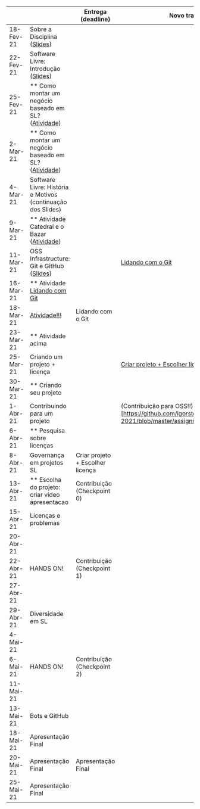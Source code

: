 
|           |                                                                                |     Entrega (deadline)               |     Novo trabalho         |
|-----------|--------------------------------------------------------------------------------|--------------------------------------|---------------------------|
| 18-Fev-21 | Sobre a Disciplina ([Slides](slides/Lecture_01.pdf))                            |                                      |                           | 
| 22-Fev-21 | Software Livre: Introdução ([Slides](slides/Lecture_02.pdf))                    |                                      |                           | 
| 25-Fev-21 | ** Como montar um negócio baseado em SL? ([Atividade](assignments/howToMakeMoney.md)) |                               |                           |
| 2-Mar-21  | ** Como montar um negócio baseado em SL? ([Atividade](assignments/howToMakeMoney.md)) |                               |                           |
| 4-Mar-21  |     Software Livre: História e Motivos (continuação dos Slides)                 |                                      |                           |
| 9-Mar-21  | ** Atividade Catedral e o Bazar ([Atividade](assignments/cathbaz.md))          |                                      |                           |
| 11-Mar-21  |     OSS Infrastructure: Git e GitHub ([Slides](slides/Lecture_03.pdf)) |                                        | [Lidando com o Git](assignments/gitAssignment.md)                 | 
| 16-Mar-21 | ** Atividade [Lidando com Git](assignments/gitAssignment.md)                                                         |                                      |                                       |
| 18-Mar-21 |  [Atividade!!!](assignments/preActivityEssay.md)                    |Lidando com o Git                     |            |
| 23-Mar-21 | ** Atividade acima                                                                 |                                    |                                       |
| 25-Mar-21 |  Criando um projeto   + licença                                               |                 | [Criar projeto + Escolher licença](https://github.com/igorsteinmacher/SL-UTFPR-2021/blob/master/assignments/openYourProject.md)      |
| 30-Mar-21 | ** Criando seu projeto                      |                                      |               |
| 1-Abr-21 | Contribuindo para um projeto                                                     |                                      |     (Contribuição para OSS!!)[https://github.com/igorsteinmacher/SL-UTFPR-2021/blob/master/assignments/contribution.md]           |
| 6-Abr-21  | ** Pesquisa sobre licenças                                                     |                                      |                                       |
| 8-Abr-21  | Governança em projetos SL                                                        |     Criar projeto + Escolher licença |                                       |
| 13-Abr-21  | ** Escolha do projeto: criar video apresentacao                                | Contribuição (Checkpoint 0)          |                                       |
| 15-Abr-21 | Licenças e problemas                                                           |                                      |                                       |
| 20-Abr-21 |                                                                                |                                      |                                       |
| 22-Abr-21 |   HANDS ON!                                                                    | Contribuição (Checkpoint 1)          |                                       |
| 27-Abr-21 |                                                                                |                                      |                                       |
| 29-Abr-21 | Diversidade em SL                                                              |                                      |                                       |
| 4-Mai-21 |                                                                                |                                      |                                       |
| 6-Mai-21  |     HANDS ON!                                                                                         | Contribuição (Checkpoint 2)          |                                       |
| 11-Mai-21  |                                                                                |                                      |                                       |
| 13-Mai-21 |     Bots e GitHub                                                            |                                      |                                       |
| 18-Mai-21 |    Apresentação Final                                                                  |                                      |                                       |
| 20-Mai-21 |     Apresentação Final                                                         |     Apresentação Final               |                                       |
| 25-Mai-21 |     Apresentação Final                                                         |                                      |                                       |
